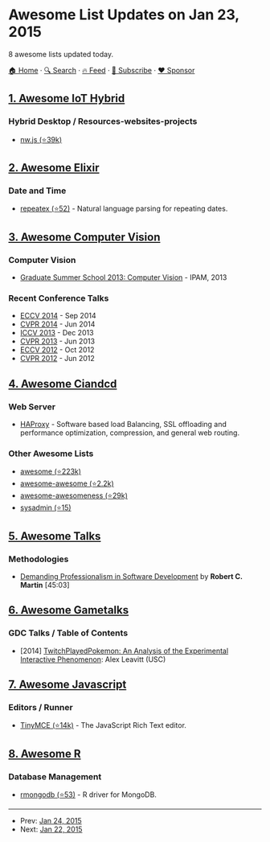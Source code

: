# Awesome List Updates on Jan 23, 2015

8 awesome lists updated today.

[🏠 Home](/README.md) · [🔍 Search](https://www.trackawesomelist.com/search/) · [🔥 Feed](https://www.trackawesomelist.com/rss.xml) · [📮 Subscribe](https://trackawesomelist.us17.list-manage.com/subscribe?u=d2f0117aa829c83a63ec63c2f&id=36a103854c) · [❤️  Sponsor](https://github.com/sponsors/theowenyoung)



## [1. Awesome IoT Hybrid](/content/weblancaster/awesome-IoT-hybrid/README.md)

### Hybrid Desktop / Resources-websites-projects

*   [nw.js (⭐39k)](https://github.com/nwjs/nw.js)

## [2. Awesome Elixir](/content/h4cc/awesome-elixir/README.md)

### Date and Time

*   [repeatex (⭐52)](https://github.com/rcdilorenzo/repeatex) - Natural language parsing for repeating dates.

## [3. Awesome Computer Vision](/content/jbhuang0604/awesome-computer-vision/README.md)

### Computer Vision

*   [Graduate Summer School 2013: Computer Vision](http://www.ipam.ucla.edu/programs/summer-schools/graduate-summer-school-computer-vision/?tab=schedule) - IPAM, 2013

### Recent Conference Talks

*   [ECCV 2014](http://videolectures.net/eccv2014_zurich/) - Sep 2014
*   [CVPR 2014](http://techtalks.tv/cvpr-2014-oral-talks/) - Jun 2014
*   [ICCV 2013](http://techtalks.tv/iccv2013/) - Dec 2013
*   [CVPR 2013](http://techtalks.tv/cvpr2013/) - Jun 2013
*   [ECCV 2012](http://videolectures.net/eccv2012_firenze/) - Oct 2012
*   [CVPR 2012](http://techtalks.tv/cvpr2012webcast/) - Jun 2012

## [4. Awesome Ciandcd](/content/cicdops/awesome-ciandcd/README.md)

### Web Server

*   [HAProxy](http://www.haproxy.org/) - Software based load Balancing, SSL offloading and performance optimization, compression, and general web routing.

### Other Awesome Lists

*   [awesome (⭐223k)](https://github.com/sindresorhus/awesome)
*   [awesome-awesome (⭐2.2k)](https://github.com/emijrp/awesome-awesome)
*   [awesome-awesomeness (⭐29k)](https://github.com/bayandin/awesome-awesomeness)
*   [sysadmin (⭐15)](https://github.com/itech001/awesome-sysadmin)

## [5. Awesome Talks](/content/JanVanRyswyck/awesome-talks/README.md)

### Methodologies

*   [Demanding Professionalism in Software Development](https://www.youtube.com/watch?v=p0O1VVqRSK0) by **Robert C. Martin** \[45:03]

## [6. Awesome Gametalks](/content/hzoo/awesome-gametalks/README.md)

### GDC Talks / Table of Contents

*   \[2014] [TwitchPlayedPokemon: An Analysis of the Experimental Interactive Phenomenon](http://gdcvault.com/play/1021438/): Alex Leavitt (USC)

## [7. Awesome Javascript](/content/sorrycc/awesome-javascript/README.md)

### Editors / Runner

*   [TinyMCE (⭐14k)](https://github.com/tinymce/tinymce) - The JavaScript Rich Text editor.

## [8. Awesome R](/content/qinwf/awesome-R/README.md)

### Database Management

*   [rmongodb (⭐53)](https://github.com/mongosoup/rmongodb) - R driver for MongoDB.

---

- Prev: [Jan 24, 2015](/content/2015/01/24/README.md)
- Next: [Jan 22, 2015](/content/2015/01/22/README.md)